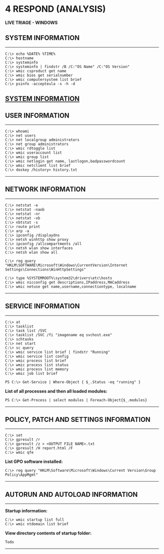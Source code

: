 # 4 RESPOND (ANALYSIS)

**LIVE TRIAGE - WINDOWS**

## SYSTEM INFORMATION
---
```
C:\> echo %DATE% %TIME%
C:\> hostname
C:\> systeminfo
C:\> systeminfo | findstr /B /C:"OS Name" /C:"OS Version"
C:\> wmic csproduct get name
C:\> wmic bios get serialnumber
C:\> wmic computersystem list brief
C:\> psinfo -accepteula -s -h -d 
```

[SYSTEM INFORMATION](https://docs.microsoft.com/en-au/sysinternals/downloads/psinfo)
---

## USER INFORMATION
---
```
C:\> whoami
C:\> net users
C:\> net localgroup administrators
C:\> net group administrators
C:\> wmic rdtoggle list
C:\> wmic useraccount list
C:\> wmic group list
C:\> wmic netlogin get name, lastlogon,badpasswordcount
C:\> wmic netclient list brief
C:\> doskey /history> history.txt
```

---

## NETWORK INFORMATION
---
```
C:\> netstat -e
C:\> netstat -naob
C:\> netstat -nr
C:\> netstat -vb
C:\> nbtstat -s
C:\> route print
C:\> arp -a
C:\> ipconfig /displaydns
C:\> netsh winhttp show proxy
C:\> ipconfig /allcompartments /all
C:\> netsh wlan show interfaces
C:\> netsh wlan show all 

C:\> reg query "HKLM\SOFTWARE\Microsoft\Windows\CurrentVersion\Internet Settings\Connections\WinHttpSettings"

C:\> type %SYSTEMROOT%\system32\drivers\etc\hosts
C:\> wmic nicconfig get descriptions,IPaddress,MACaddress
C:\> wmic netuse get name,username,connectiontype, localname
```
---

## SERVICE INFORMATION
---
```
C:\> at
C:\> tasklist
C:\> task list /SVC
C:\> tasklist /SVC /fi "imagename eq svchost.exe"
C:\> schtasks
C:\> net start
C:\> sc query
C:\> wmic service list brief | findstr "Running"
C:\> wmic service list config
C:\> wmic process list brief
C:\> wmic process list status
C:\> wmic process list memory
C:\> wmic job list brief

PS C:\> Get-Service | Where-Object { $_.Status -eq "running" } 
```

**List of all processes and then all loaded modules:**
```
PS C:\> Get-Process | select modules | Foreach-Object{$_.modules} 
```
---

## POLICY, PATCH AND SETTINGS INFORMATION
---
```
C:\> set
C:\> gpresult /r
C:\> gpresult /z > <OUTPUT FILE NAME>.txt
C:\> gpresult /H report.html /F
C:\> wmic qfe 
```

**List GPO software installed:**
```
C:\> reg query "HKLM\Software\Microsoft\Windows\Current Version\Group Policy\AppMgmt" 
```
---

## AUTORUN AND AUTOLOAD INFORMATION
---
**Startup information:**
```
C:\> wmic startup list full
C:\> wmic ntdomain list brief 
```

**View directory contents of startup folder:**
```
Todo
```
---